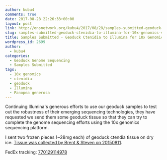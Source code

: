 ```yaml
---
author: kubu4
comments: true
date: 2017-08-28 22:26:33+00:00
layout: post
link: http://onsnetwork.org/kubu4/2017/08/28/samples-submitted-geoduck-ctenidia-to-illumina-for-10x-genomics-sequencing/
slug: samples-submitted-geoduck-ctenidia-to-illumina-for-10x-genomics-sequencing
title: Samples Submitted - Geoduck Ctenidia to Illumina for 10x Genomics Sequencing
wordpress_id: 2699
author:
  - kubu4
categories:
  - Geoduck Genome Sequencing
  - Samples Submitted
tags:
  - 10x genomics
  - ctenidia
  - geoduck
  - Illumina
  - Panopea generosa
---
```


Continuing Illumina's generous efforts to use our geoduck samples to test out the robustness of their emerging sequencing technologies, they have requested we send them some geoduck tissue so that they can try to complete the genome sequencing efforts using the 10x genomics sequencing platform.

I sent two frozen pieces (~28mg each) of geoduck ctendia tissue on dry ice. [Tissue was collected by Brent & Steven on 20150811](http://onsnetwork.org/halfshell/2015/08/11/big-day-big-clam/).

FedEx tracking: [770129114978](https://www.fedex.com/apps/fedextrack/?action=track&tracknumbers=770129114978&clienttype=ivshpalrt)
